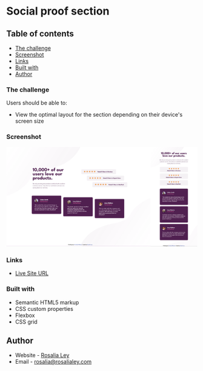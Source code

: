 # Social proof section


## Table of contents

  - [The challenge](#the-challenge)
  - [Screenshot](#screenshot)
  - [Links](#links)
  - [Built with](#built-with)
  - [Author](#author)


### The challenge

Users should be able to:

- View the optimal layout for the section depending on their device's screen size

### Screenshot

![](images/Rosalia%20Ley%20-%20Social%20proof%20section.png)

### Links

- [Live Site URL](https://rosalialey.github.io/social-proof-section/)

### Built with

- Semantic HTML5 markup
- CSS custom properties
- Flexbox
- CSS grid

## Author

- Website - [Rosalia Ley](https://github.com/RosaliaLey)
- Email - [rosalia@rosalialey.com](rosalia@rosalialey.com)
